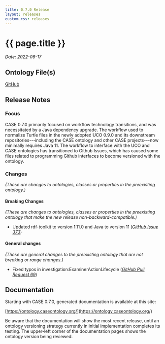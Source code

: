 ```yaml
---
title: 0.7.0 Release
layout: releases
custom_css: releases
---
```


# {{ page.title }}

*Date: 2022-06-17*

## Ontology File(s)

[GitHub](https://github.com/casework/CASE/releases/tag/0.7.0)


## Release Notes


### Focus

CASE 0.7.0 primarily focused on workflow technology transitions, and was necessitated by a Java dependency upgrade.  The workflow used to normalize Turtle files in the newly adopted UCO 0.9.0 and its downstream repositories---including the CASE ontology and other CASE projects---now minimally requires Java 11.  The workflow to interface with the UCO and CASE ontologies has transitioned to Github Issues, which has caused some files related to programming Github interfaces to become versioned with the ontology.


### Changes

*(These are changes to ontologies, classes or properties in the preexisting ontology.)*


#### Breaking Changes

*(These are changes to ontologies, classes or properties in the preexisting ontology that make the new release non-backward-compatible.)*

* Updated rdf-toolkit to version 1.11.0 and Java to version 11 ([*GitHub Issue 373*](https://github.com/ucoProject/UCO/issues/373))

#### General changes

*(These are general changes to the preexisting ontology that are not breaking or range changes.)*

* Fixed typos in investigation:ExaminerActionLifecycle ([*GitHub Pull Request 69*](https://github.com/casework/CASE/pull/69))


## Documentation

Starting with CASE 0.7.0, generated documentation is available at this site:

[https://ontology.caseontology.org/](https://ontology.caseontology.org/)

Be aware that the documentation will show the most recent release, until an ontology versioning strategy currently in initial implementation completes its testing.  The upper-left corner of the documentation pages shows the ontology version being reviewed.
